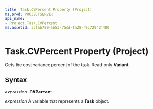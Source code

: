 ```yaml
---
title: Task.CVPercent Property (Project)
ms.prod: PROJECTSERVER
api_name:
- Project.Task.CVPercent
ms.assetid: 3bfab789-ab53-75dd-fa28-49c72942f400
---
```



# Task.CVPercent Property (Project)

Gets the cost variance percent of the task. Read-only  **Variant**.


## Syntax

 _expression_. **CVPercent**

 _expression_ A variable that represents a **Task** object.


